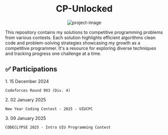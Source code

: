 <h1 align="center" id="title">CP-Unlocked</h1>

<p align="center"><img src="https://socialify.git.ci/najibnahindev/CP-Unlocked/image?font=Raleway&amp;language=1&amp;logo=https%3A%2F%2Fmiro.medium.com%2Fv2%2Fresize%3Afit%3A800%2F0*EPF5NnkOgr2jcsJT.png&amp;name=1&amp;owner=1&amp;stargazers=1&amp;theme=Light" alt="project-image"></p>

<p id="description">This repository contains my solutions to competitive programming problems from various contests. Each solution highlights efficient algorithms clean code and problem-solving strategies showcasing my growth as a competitive programmer. It's a resource for exploring diverse techniques and tracking progress one challenge at a time.</p>


<h2>✅ Participations</h2>

<p>1. 15 December 2024</p>

```
Codeforces Round 993 (Div. 4)
```


<p>2. 02 January 2025</p>

```
New Year Coding Contest - 2025 - UIUCPC
```


<p>3. 09 January 2025</p>

```
CODECLYPSE 2025 - Intra UIU Programming Contest
```
